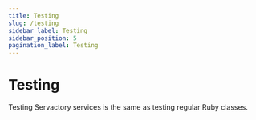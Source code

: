 ```yaml
---
title: Testing
slug: /testing
sidebar_label: Testing
sidebar_position: 5
pagination_label: Testing
---
```


# Testing

Testing Servactory services is the same as testing regular Ruby classes.
